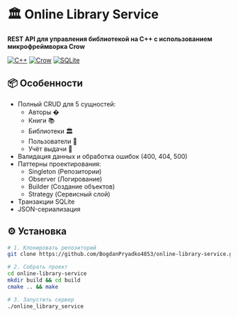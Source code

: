 # 🏛️ Online Library Service 
**REST API для управления библиотекой на C++ с использованием микрофреймворка Crow**

[![C++](https://img.shields.io/badge/C++-17/20-blue.svg)](https://isocpp.org/)
[![Crow](https://img.shields.io/badge/Crow-0.3%2B-orange.svg)](https://crowcpp.org/)
[![SQLite](https://img.shields.io/badge/SQLite-3-green.svg)](https://sqlite.org/)

## 📦 Особенности
- Полный CRUD для 5 сущностей: 
  - Авторы �
  - Книги 📚 
  - Библиотеки 🏛️
  - Пользователи 👤
  - Учёт выдачи 📆
- Валидация данных и обработка ошибок (400, 404, 500)
- Паттерны проектирования:
  - Singleton (Репозитории)
  - Observer (Логирование)
  - Builder (Создание объектов)
  - Strategy (Сервисный слой)
- Транзакции SQLite
- JSON-сериализация

## ⚙️ Установка
```bash
# 1. Клонировать репозиторий
git clone https://github.com/BogdanPryadko4853/online-library-service.git

# 2. Собрать проект
cd online-library-service
mkdir build && cd build
cmake .. && make

# 3. Запустить сервер
./online_library_service
